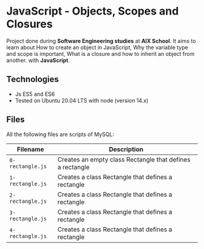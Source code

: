 # JavaScript - Objects, Scopes and Closures

Project done during **Software Engineering studies** at **AlX School**. It aims to learn about How to create an object in JavaScript, Why the variable type and scope is important, What is a closure and how to inherit an object from another. with **JavaScript**.

## Technologies
* Js ES5 and ES6
* Tested on Ubuntu 20.04 LTS with node (version 14.x)

## Files

All the following files are scripts of MySQL:

| Filename | Description |
| -------- | ----------- |
| `0-rectangle.js` | Creates an empty class Rectangle that defines a rectangle |
| `1-rectangle.js` |Creates a class Rectangle that defines a rectangle  |
| `2-rectangle.js` | Creates a class Rectangle that defines a rectangle |
| `3-rectangle.js` | Creates a class Rectangle that defines a rectangle |
| `4-rectangle.js` | Creates a class Rectangle that defines a rectangle  |
